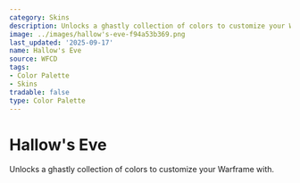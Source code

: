 ```yaml
---
category: Skins
description: Unlocks a ghastly collection of colors to customize your Warframe with.
image: ../images/hallow's-eve-f94a53b369.png
last_updated: '2025-09-17'
name: Hallow's Eve
source: WFCD
tags:
- Color Palette
- Skins
tradable: false
type: Color Palette
---
```


# Hallow's Eve

Unlocks a ghastly collection of colors to customize your Warframe with.

